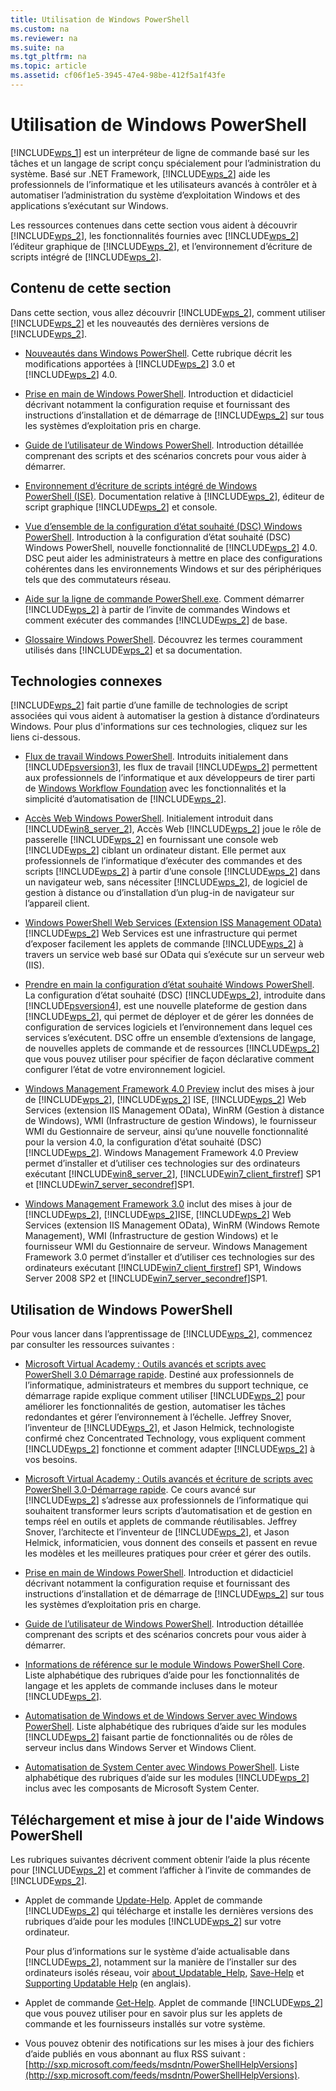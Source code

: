 ```yaml
---
title: Utilisation de Windows PowerShell
ms.custom: na
ms.reviewer: na
ms.suite: na
ms.tgt_pltfrm: na
ms.topic: article
ms.assetid: cf06f1e5-3945-47e4-98be-412f5a1f43fe
---
```

# Utilisation de Windows PowerShell
[!INCLUDE[wps_1](../Token/wps_1_md.md)] est un interpréteur de ligne de commande basé sur les tâches et un langage de script conçu spécialement pour l’administration du système. Basé sur .NET Framework, [!INCLUDE[wps_2](../Token/wps_2_md.md)] aide les professionnels de l’informatique et les utilisateurs avancés à contrôler et à automatiser l’administration du système d’exploitation Windows et des applications s’exécutant sur Windows.

Les ressources contenues dans cette section vous aident à découvrir [!INCLUDE[wps_2](../Token/wps_2_md.md)], les fonctionnalités fournies avec [!INCLUDE[wps_2](../Token/wps_2_md.md)] l’éditeur graphique de [!INCLUDE[wps_2](../Token/wps_2_md.md)], et l’environnement d’écriture de scripts intégré de [!INCLUDE[wps_2](../Token/wps_2_md.md)].

## Contenu de cette section
Dans cette section, vous allez découvrir [!INCLUDE[wps_2](../Token/wps_2_md.md)], comment utiliser [!INCLUDE[wps_2](../Token/wps_2_md.md)] et les nouveautés des dernières versions de [!INCLUDE[wps_2](../Token/wps_2_md.md)].

-   [Nouveautés dans Windows PowerShell](../Topic/What-s-New-in-Windows-PowerShell.md). Cette rubrique décrit les modifications apportées à [!INCLUDE[wps_2](../Token/wps_2_md.md)] 3.0 et [!INCLUDE[wps_2](../Token/wps_2_md.md)] 4.0.

-   [Prise en main de Windows PowerShell](../Topic/Getting-Started-with-Windows-PowerShell.md). Introduction et didacticiel décrivant notamment la configuration requise et fournissant des instructions d’installation et de démarrage de [!INCLUDE[wps_2](../Token/wps_2_md.md)] sur tous les systèmes d’exploitation pris en charge.

-   [Guide de l’utilisateur de Windows PowerShell](../Topic/Windows-PowerShell-User-s-Guide.md). Introduction détaillée comprenant des scripts et des scénarios concrets pour vous aider à démarrer.

-   [Environnement d’écriture de scripts intégré de Windows PowerShell &#40;ISE&#41;](../Topic/Windows-PowerShell-Integrated-Scripting-Environment--ISE-.md). Documentation relative à [!INCLUDE[wps_2](../Token/wps_2_md.md)], éditeur de script graphique [!INCLUDE[wps_2](../Token/wps_2_md.md)] et console.

-   [Vue d’ensemble de la configuration d’état souhaité (DSC) Windows PowerShell](assetId:///04c9e716-822c-40f0-8fdf-f2dda8abd888). Introduction à la configuration d’état souhaité (DSC) Windows PowerShell, nouvelle fonctionnalité de [!INCLUDE[wps_2](../Token/wps_2_md.md)] 4.0. DSC peut aider les administrateurs à mettre en place des configurations cohérentes dans les environnements Windows et sur des périphériques tels que des commutateurs réseau.

-   [Aide sur la ligne de commande PowerShell.exe](../Topic/PowerShell.exe-Command-Line-Help.md). Comment démarrer [!INCLUDE[wps_2](../Token/wps_2_md.md)] à partir de l’invite de commandes Windows et comment exécuter des commandes [!INCLUDE[wps_2](../Token/wps_2_md.md)] de base.

-   [Glossaire Windows PowerShell](../Topic/Windows-PowerShell-Glossary.md). Découvrez les termes couramment utilisés dans [!INCLUDE[wps_2](../Token/wps_2_md.md)] et sa documentation.

## Technologies connexes
[!INCLUDE[wps_2](../Token/wps_2_md.md)] fait partie d’une famille de technologies de script associées qui vous aident à automatiser la gestion à distance d’ordinateurs Windows. Pour plus d'informations sur ces technologies, cliquez sur les liens ci-dessous.

-   [Flux de travail Windows PowerShell](http://technet.microsoft.com/library/jj134242.aspx). Introduits initialement dans [!INCLUDE[psversion3](../Token/psversion3_md.md)], les flux de travail [!INCLUDE[wps_2](../Token/wps_2_md.md)] permettent aux professionnels de l’informatique et aux développeurs de tirer parti de [Windows Workflow Foundation](http://msdn.microsoft.com/library/ee342461.aspx) avec les fonctionnalités et la simplicité d’automatisation de [!INCLUDE[wps_2](../Token/wps_2_md.md)].

-   [Accès Web Windows PowerShell](http://technet.microsoft.com/library/hh831611.aspx). Initialement introduit dans [!INCLUDE[win8_server_2](../Token/win8_server_2_md.md)], Accès Web [!INCLUDE[wps_2](../Token/wps_2_md.md)] joue le rôle de passerelle [!INCLUDE[wps_2](../Token/wps_2_md.md)] en fournissant une console web [!INCLUDE[wps_2](../Token/wps_2_md.md)] ciblant un ordinateur distant. Elle permet aux professionnels de l’informatique d’exécuter des commandes et des scripts [!INCLUDE[wps_2](../Token/wps_2_md.md)] à partir d’une console [!INCLUDE[wps_2](../Token/wps_2_md.md)] dans un navigateur web, sans nécessiter [!INCLUDE[wps_2](../Token/wps_2_md.md)], de logiciel de gestion à distance ou d’installation d’un plug-in de navigateur sur l’appareil client.

-   [Windows PowerShell Web Services (Extension ISS Management OData)](http://msdn.microsoft.com/library/windows/desktop/hh880865.aspx) [!INCLUDE[wps_2](../Token/wps_2_md.md)] Web Services est une infrastructure qui permet d’exposer facilement les applets de commande [!INCLUDE[wps_2](../Token/wps_2_md.md)] à travers un service web basé sur OData qui s’exécute sur un serveur web (IIS).

-   [Prendre en main la configuration d’état souhaité Windows PowerShell](assetId:///c134aa32-b085-4656-9a89-955d8ff768d0). La configuration d’état souhaité (DSC) [!INCLUDE[wps_2](../Token/wps_2_md.md)], introduite dans [!INCLUDE[psversion4](../Token/psversion4_md.md)], est une nouvelle plateforme de gestion dans [!INCLUDE[wps_2](../Token/wps_2_md.md)], qui permet de déployer et de gérer les données de configuration de services logiciels et l’environnement dans lequel ces services s’exécutent. DSC offre un ensemble d’extensions de langage, de nouvelles applets de commande et de ressources [!INCLUDE[wps_2](../Token/wps_2_md.md)] que vous pouvez utiliser pour spécifier de façon déclarative comment configurer l’état de votre environnement logiciel.

-   [Windows Management Framework 4.0 Preview](http://go.microsoft.com/fwlink/?LinkID=293881) inclut des mises à jour de [!INCLUDE[wps_2](../Token/wps_2_md.md)], [!INCLUDE[wps_2](../Token/wps_2_md.md)] ISE, [!INCLUDE[wps_2](../Token/wps_2_md.md)] Web Services (extension IIS Management OData), WinRM (Gestion à distance de Windows), WMI (Infrastructure de gestion Windows), le fournisseur WMI du Gestionnaire de serveur, ainsi qu’une nouvelle fonctionnalité pour la version 4.0, la configuration d’état souhaité (DSC) [!INCLUDE[wps_2](../Token/wps_2_md.md)]. Windows Management Framework 4.0 Preview permet d’installer et d’utiliser ces technologies sur des ordinateurs exécutant [!INCLUDE[win8_server_2](../Token/win8_server_2_md.md)], [!INCLUDE[win7_client_firstref](../Token/win7_client_firstref_md.md)] SP1 et [!INCLUDE[win7_server_secondref](../Token/win7_server_secondref_md.md)]SP1.

-   [Windows Management Framework 3.0](http://www.microsoft.com/download/details.aspx?id=34595) inclut des mises à jour de [!INCLUDE[wps_2](../Token/wps_2_md.md)], [!INCLUDE[wps_2](../Token/wps_2_md.md)]ISE, [!INCLUDE[wps_2](../Token/wps_2_md.md)] Web Services (extension IIS Management OData), WinRM (Windows Remote Management), WMI (Infrastructure de gestion Windows) et le fournisseur WMI du Gestionnaire de serveur. Windows Management Framework 3.0 permet d’installer et d’utiliser ces technologies sur des ordinateurs exécutant [!INCLUDE[win7_client_firstref](../Token/win7_client_firstref_md.md)] SP1, Windows Server 2008 SP2 et [!INCLUDE[win7_server_secondref](../Token/win7_server_secondref_md.md)]SP1.

## Utilisation de Windows PowerShell
Pour vous lancer dans l’apprentissage de [!INCLUDE[wps_2](../Token/wps_2_md.md)], commencez par consulter les ressources suivantes :

-   [Microsoft Virtual Academy : Outils avancés et scripts avec PowerShell 3.0 Démarrage rapide](http://www.microsoftvirtualacademy.com/training-courses/advanced-tools-scripting-with-powershell-3-0-jump-start). Destiné aux professionnels de l’informatique, administrateurs et membres du support technique, ce démarrage rapide explique comment utiliser [!INCLUDE[wps_2](../Token/wps_2_md.md)] pour améliorer les fonctionnalités de gestion, automatiser les tâches redondantes et gérer l’environnement à l’échelle. Jeffrey Snover, l’inventeur de [!INCLUDE[wps_2](../Token/wps_2_md.md)], et Jason Helmick, technologiste confirmé chez Concentrated Technology, vous expliquent comment [!INCLUDE[wps_2](../Token/wps_2_md.md)] fonctionne et comment adapter [!INCLUDE[wps_2](../Token/wps_2_md.md)] à vos besoins.

-   [Microsoft Virtual Academy : Outils avancés et écriture de scripts avec PowerShell 3.0-Démarrage rapide](http://www.microsoftvirtualacademy.com/training-courses/getting-started-with-powershell-3-0-jump-start). Ce cours avancé sur [!INCLUDE[wps_2](../Token/wps_2_md.md)] s’adresse aux professionnels de l’informatique qui souhaitent transformer leurs scripts d’automatisation et de gestion en temps réel en outils et applets de commande réutilisables. Jeffrey Snover, l’architecte et l’inventeur de [!INCLUDE[wps_2](../Token/wps_2_md.md)], et Jason Helmick, informaticien, vous donnent des conseils et passent en revue les modèles et les meilleures pratiques pour créer et gérer des outils.

-   [Prise en main de Windows PowerShell](../Topic/Getting-Started-with-Windows-PowerShell.md). Introduction et didacticiel décrivant notamment la configuration requise et fournissant des instructions d’installation et de démarrage de [!INCLUDE[wps_2](../Token/wps_2_md.md)] sur tous les systèmes d’exploitation pris en charge.

-   [Guide de l’utilisateur de Windows PowerShell](../Topic/Windows-PowerShell-User-s-Guide.md). Introduction détaillée comprenant des scripts et des scénarios concrets pour vous aider à démarrer.

-   [Informations de référence sur le module Windows PowerShell Core](http://technet.microsoft.com/library/hh847741(v=wps.630).aspx). Liste alphabétique des rubriques d’aide pour les fonctionnalités de langage et les applets de commande incluses dans le moteur [!INCLUDE[wps_2](../Token/wps_2_md.md)].

-   [Automatisation de Windows et de Windows Server avec Windows PowerShell](http://technet.microsoft.com/library/dn249523.aspx). Liste alphabétique des rubriques d’aide sur les modules [!INCLUDE[wps_2](../Token/wps_2_md.md)] faisant partie de fonctionnalités ou de rôles de serveur inclus dans Windows Server et Windows Client.

-   [Automatisation de System Center avec Windows PowerShell](https://technet.microsoft.com/en-us/library/mt156962.aspx). Liste alphabétique des rubriques d’aide sur les modules [!INCLUDE[wps_2](../Token/wps_2_md.md)] inclus avec les composants de Microsoft System Center.

## Téléchargement et mise à jour de l'aide Windows PowerShell
Les rubriques suivantes décrivent comment obtenir l’aide la plus récente pour [!INCLUDE[wps_2](../Token/wps_2_md.md)] et comment l’afficher à l’invite de commandes de [!INCLUDE[wps_2](../Token/wps_2_md.md)].

-   Applet de commande [Update-Help](http://technet.microsoft.com/library/hh849720.aspx). Applet de commande [!INCLUDE[wps_2](../Token/wps_2_md.md)] qui télécharge et installe les dernières versions des rubriques d’aide pour les modules [!INCLUDE[wps_2](../Token/wps_2_md.md)] sur votre ordinateur.

    Pour plus d’informations sur le système d’aide actualisable dans [!INCLUDE[wps_2](../Token/wps_2_md.md)], notamment sur la manière de l’installer sur des ordinateurs isolés réseau, voir [about_Updatable_Help](http://technet.microsoft.com/library/hh847735.aspx), [Save-Help](http://technet.microsoft.com/library/hh849724.aspx) et [Supporting Updatable Help](http://msdn.microsoft.com/library/hh852754.aspx) (en anglais).

-   Applet de commande [Get-Help](http://technet.microsoft.com/library/hh849696(v=wps.630).aspx). Applet de commande [!INCLUDE[wps_2](../Token/wps_2_md.md)] que vous pouvez utiliser pour en savoir plus sur les applets de commande et les fournisseurs installés sur votre système.

-   Vous pouvez obtenir des notifications sur les mises à jour des fichiers d’aide publiés en vous abonnant au flux RSS suivant : [http://sxp.microsoft.com/feeds/msdntn/PowerShellHelpVersions](http://sxp.microsoft.com/feeds/msdntn/PowerShellHelpVersions).



<!--HONumber=Apr16_HO1-->


